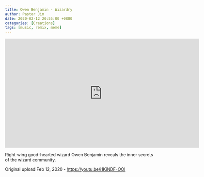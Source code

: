 ```yaml
---
title: Owen Benjamin - Wizardry
author: Pastor Jim
date: 2020-02-12 20:55:00 +0800
categories: [Creations]
tags: [music, remix, meme]
---
```


<iframe width="640" height="360" scrolling="no" frameborder="0" style="border: none;" src="https://www.bitchute.com/embed/Xs1kUDtYY5H3/"></iframe>

Right-wing good-hearted wizard Owen Benjamin reveals the inner secrets of the wizard community.



Original upload Feb 12, 2020 - https://youtu.be/i1KiNDF-OOI

